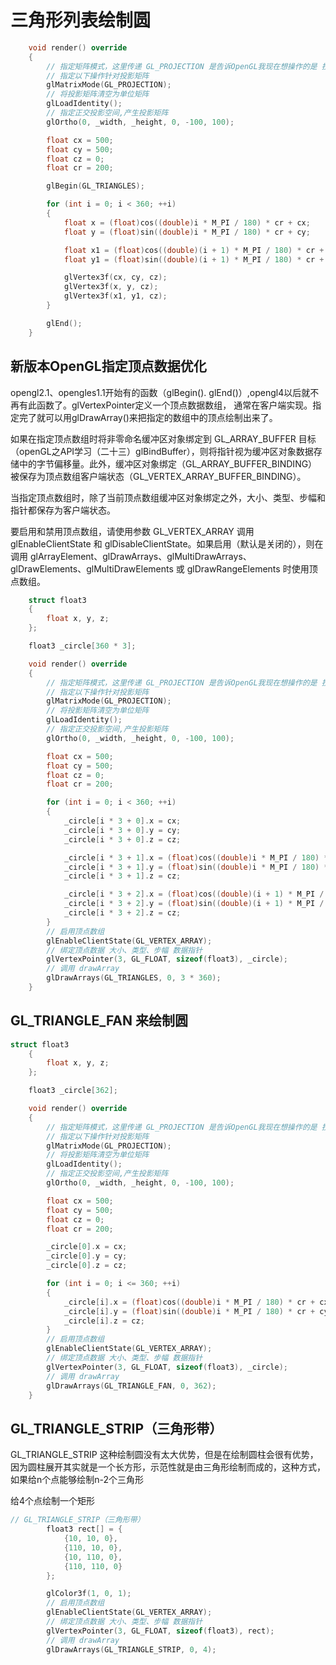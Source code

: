 # 三角形列表绘制圆

```c++
	void render() override
	{
		// 指定矩阵模式，这里传递 GL_PROJECTION 是告诉OpenGL我现在想操作的是 投影
		// 指定以下操作针对投影矩阵
		glMatrixMode(GL_PROJECTION);
		// 将投影矩阵清空为单位矩阵
		glLoadIdentity();
		// 指定正交投影空间,产生投影矩阵
		glOrtho(0, _width, _height, 0, -100, 100);

		float cx = 500;
		float cy = 500;
		float cz = 0;
		float cr = 200;

		glBegin(GL_TRIANGLES);

		for (int i = 0; i < 360; ++i)
		{
			float x = (float)cos((double)i * M_PI / 180) * cr + cx;
			float y = (float)sin((double)i * M_PI / 180) * cr + cy;

			float x1 = (float)cos((double)(i + 1) * M_PI / 180) * cr + cx;
			float y1 = (float)sin((double)(i + 1) * M_PI / 180) * cr + cy;

			glVertex3f(cx, cy, cz);
			glVertex3f(x, y, cz);
			glVertex3f(x1, y1, cz);
		}

		glEnd();
	}
```

## 新版本OpenGL指定顶点数据优化

opengl2.1、opengles1.1开始有的函数（glBegin(). glEnd()）,opengl4以后就不再有此函数了。glVertexPointer定义一个顶点数据数组， 通常在客户端实现。指定完了就可以用glDrawArray()来把指定的数组中的顶点绘制出来了。

如果在指定顶点数组时将非零命名缓冲区对象绑定到 GL_ARRAY_BUFFER 目标（openGL之API学习（二十三）glBindBuffer），则将指针视为缓冲区对象数据存储中的字节偏移量。此外，缓冲区对象绑定（GL_ARRAY_BUFFER_BINDING）被保存为顶点数组客户端状态（GL_VERTEX_ARRAY_BUFFER_BINDING）。

当指定顶点数组时，除了当前顶点数组缓冲区对象绑定之外，大小、类型、步幅和指针都保存为客户端状态。

要启用和禁用顶点数组，请使用参数 GL_VERTEX_ARRAY 调用 glEnableClientState 和 glDisableClientState。如果启用（默认是关闭的），则在调用 glArrayElement、glDrawArrays、glMultiDrawArrays、glDrawElements、glMultiDrawElements 或 glDrawRangeElements 时使用顶点数组。


```c++
	struct float3
	{
		float x, y, z;
	};

	float3 _circle[360 * 3];

	void render() override
	{
		// 指定矩阵模式，这里传递 GL_PROJECTION 是告诉OpenGL我现在想操作的是 投影
		// 指定以下操作针对投影矩阵
		glMatrixMode(GL_PROJECTION);
		// 将投影矩阵清空为单位矩阵
		glLoadIdentity();
		// 指定正交投影空间,产生投影矩阵
		glOrtho(0, _width, _height, 0, -100, 100);

		float cx = 500;
		float cy = 500;
		float cz = 0;
		float cr = 200;

		for (int i = 0; i < 360; ++i)
		{
			_circle[i * 3 + 0].x = cx;
			_circle[i * 3 + 0].y = cy;
			_circle[i * 3 + 0].z = cz;

			_circle[i * 3 + 1].x = (float)cos((double)i * M_PI / 180) * cr + cx;
			_circle[i * 3 + 1].y = (float)sin((double)i * M_PI / 180) * cr + cy;
			_circle[i * 3 + 1].z = cz;

			_circle[i * 3 + 2].x = (float)cos((double)(i + 1) * M_PI / 180) * cr + cx;
			_circle[i * 3 + 2].y = (float)sin((double)(i + 1) * M_PI / 180) * cr + cy;
			_circle[i * 3 + 2].z = cz;
		}
		// 启用顶点数组
		glEnableClientState(GL_VERTEX_ARRAY);
		// 绑定顶点数据 大小、类型、步幅 数据指针
		glVertexPointer(3, GL_FLOAT, sizeof(float3), _circle);
		// 调用 drawArray
		glDrawArrays(GL_TRIANGLES, 0, 3 * 360);
	}
```

## GL_TRIANGLE_FAN 来绘制圆

```c++
struct float3
	{
		float x, y, z;
	};

	float3 _circle[362];

	void render() override
	{
		// 指定矩阵模式，这里传递 GL_PROJECTION 是告诉OpenGL我现在想操作的是 投影
		// 指定以下操作针对投影矩阵
		glMatrixMode(GL_PROJECTION);
		// 将投影矩阵清空为单位矩阵
		glLoadIdentity();
		// 指定正交投影空间,产生投影矩阵
		glOrtho(0, _width, _height, 0, -100, 100);

		float cx = 500;
		float cy = 500;
		float cz = 0;
		float cr = 200;

		_circle[0].x = cx;
		_circle[0].y = cy;
		_circle[0].z = cz;

		for (int i = 0; i <= 360; ++i)
		{
			_circle[i].x = (float)cos((double)i * M_PI / 180) * cr + cx;
			_circle[i].y = (float)sin((double)i * M_PI / 180) * cr + cy;
			_circle[i].z = cz;
		}
		// 启用顶点数组
		glEnableClientState(GL_VERTEX_ARRAY);
		// 绑定顶点数据 大小、类型、步幅 数据指针
		glVertexPointer(3, GL_FLOAT, sizeof(float3), _circle);
		// 调用 drawArray
		glDrawArrays(GL_TRIANGLE_FAN, 0, 362);
	}
```

## GL_TRIANGLE_STRIP（三角形带）

GL_TRIANGLE_STRIP 这种绘制圆没有太大优势，但是在绘制圆柱会很有优势，因为圆柱展开其实就是一个长方形，示范性就是由三角形绘制而成的，这种方式，如果给n个点能够绘制n-2个三角形

给4个点绘制一个矩形

```c++
// GL_TRIANGLE_STRIP（三角形带）
		float3 rect[] = {
			{10, 10, 0},
			{110, 10, 0},
			{10, 110, 0},
			{110, 110, 0}
		};

		glColor3f(1, 0, 1);
		// 启用顶点数组
		glEnableClientState(GL_VERTEX_ARRAY);
		// 绑定顶点数据 大小、类型、步幅 数据指针
		glVertexPointer(3, GL_FLOAT, sizeof(float3), rect);
		// 调用 drawArray
		glDrawArrays(GL_TRIANGLE_STRIP, 0, 4);
```

